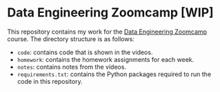 # Data Engineering Zoomcamp [WIP]

This repository contains my work for the [Data Engineering
Zoomcamp](https://github.com/DataTalksClub/data-engineering-zoomcamp) course.
The directory structure is as follows:
- `code`: contains code that is shown in the videos.
- `homework`: contains the homework assignments for each week.
- `notes`: contains notes from the videos.
- `requirements.txt`: contains the Python packages required to run the code in this repository.
